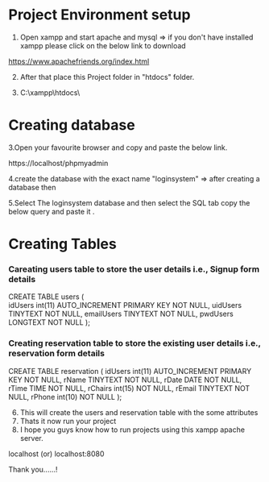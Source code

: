 # Project Environment setup 

1. Open xampp and start  apache and mysql => if you don't have installed xampp please click on the below link to  download 

https://www.apachefriends.org/index.html 


2. After that  place this Project folder in  "htdocs" folder.

3. C:\xampp\htdocs\


# Creating database

3.Open your favourite  browser and copy and paste the below link.

https://localhost/phpmyadmin


4.create the database with the exact  name "loginsystem" => after creating a database then

5.Select  The loginsystem database and then select the SQL tab  copy  the below query
 and paste it .
 
# Creating Tables 

### Careating  users table to store the user details i.e., Signup form details 
CREATE TABLE users ( <br>
idUsers int(11) AUTO_INCREMENT PRIMARY KEY NOT NULL,
uidUsers TINYTEXT NOT NULL,
emailUsers TINYTEXT NOT NULL,
pwdUsers LONGTEXT NOT NULL
);


### Creating  reservation table to store the existing user details i.e., reservation form details 

CREATE TABLE reservation (
idUsers int(11) AUTO_INCREMENT PRIMARY KEY NOT NULL,
rName TINYTEXT NOT NULL,
rDate DATE NOT NULL,
rTime TIME NOT NULL,
rChairs int(15) NOT NULL,
rEmail TINYTEXT NOT NULL,
rPhone int(10) NOT NULL
);

6. This will create the users and reservation table with the some attributes 
7. Thats it now run your project
8. I hope you guys know how to run projects using this xampp apache server.

localhost  (or) localhost:8080

Thank you......!
